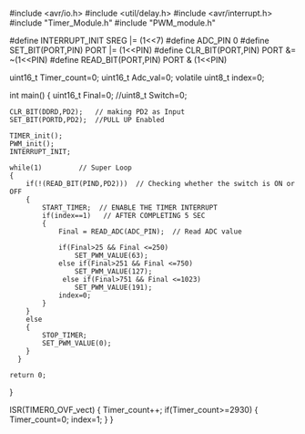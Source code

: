 #include <avr/io.h>
#include <util/delay.h>
#include <avr/interrupt.h>
#include "Timer_Module.h"
#include "PWM_module.h"

#define INTERRUPT_INIT  SREG |= (1<<7)
#define ADC_PIN	0
#define SET_BIT(PORT,PIN)  PORT |= (1<<PIN)
#define CLR_BIT(PORT,PIN)  PORT &= ~(1<<PIN)
#define READ_BIT(PORT,PIN) PORT & (1<<PIN)

uint16_t Timer_count=0;
uint16_t Adc_val=0;
volatile uint8_t index=0;

int main()
{
    uint16_t Final=0;
    //uint8_t Switch=0;

    CLR_BIT(DDRD,PD2);   // making PD2 as Input
    SET_BIT(PORTD,PD2);  //PULL UP Enabled

    TIMER_init();
    PWM_init();
    INTERRUPT_INIT;

    while(1)         // Super Loop
    {
        if(!(READ_BIT(PIND,PD2)))  // Checking whether the switch is ON or OFF
        {
            START_TIMER;  // ENABLE THE TIMER INTERRUPT
            if(index==1)   // AFTER COMPLETING 5 SEC
            {
                Final = READ_ADC(ADC_PIN);  // Read ADC value

                if(Final>25 && Final <=250)
                    SET_PWM_VALUE(63);
                else if(Final>251 && Final <=750)
                    SET_PWM_VALUE(127);
                 else if(Final>751 && Final <=1023)
                    SET_PWM_VALUE(191);
                index=0;
            }
        }
        else
        {
            STOP_TIMER;
            SET_PWM_VALUE(0);
        }
      }

    return 0;
}

ISR(TIMER0_OVF_vect)
{
    Timer_count++;
    if(Timer_count>=2930)
    {
        Timer_count=0;
        index=1;
    }
}
